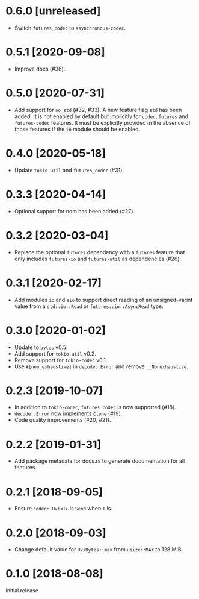# 0.6.0 [unreleased]

- Switch `futures_codec` to `asynchronous-codec`.

# 0.5.1 [2020-09-08]

- Improve docs (#36).

# 0.5.0 [2020-07-31]

- Add support for `no_std` (#32, #33).
  A new feature flag `std` has been added. It is not enabled by default but
  implicitly for `codec`, `futures` and `futures-codec` features. It must
  be explicitly provided in the absence of those features if the `io` module
  should be enabled.

# 0.4.0 [2020-05-18]

- Update `tokio-util` and `futures_codec` (#31).

# 0.3.3 [2020-04-14]

- Optional support for nom has been added (#27).

# 0.3.2 [2020-03-04]

- Replace the optional `futures` dependency with a `futures` feature that
only includes `futures-io` and `futures-util` as dependencies (#26).

# 0.3.1 [2020-02-17]

- Add modules `io` and `aio` to support direct reading of an unsigned-varint
  value from a `std::io::Read` or `futures::io::AsyncRead` type.

# 0.3.0 [2020-01-02]

- Update to `bytes` v0.5.
- Add support for `tokio-util` v0.2.
- Remove support for `tokio-codec` v0.1.
- Use `#[non_exhaustive]` in `decode::Error` and remove `__Nonexhaustive`.

# 0.2.3 [2019-10-07]

- In addition to `tokio-codec`, `futures_codec` is now supported (#18).
- `decode::Error` now implements `Clone` (#19).
- Code quality improvements (#20, #21).

# 0.2.2 [2019-01-31]

- Add package metadata for docs.rs to generate documentation for all features.

# 0.2.1 [2018-09-05]

- Ensure `codec::Uvi<T>` is `Send` when `T` is.

# 0.2.0 [2018-09-03]

- Change default value for `UviBytes::max` from `usize::MAX` to 128 MiB.

# 0.1.0 [2018-08-08]

Initial release
